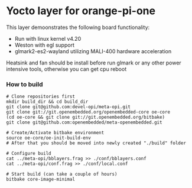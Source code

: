 # Yocto layer for orange-pi-one

This layer demoonstrates the following board functionality:

* Run with linux kernel v4.20
* Weston with egl support
* glmark2-es2-wayland utilizing MALI-400 hardware acceleration

Heatsink and fan should be install before run glmark or any other power intensive tools, otherwise you can get cpu reboot

### How to build
    # Clone repositories first
    mkdir build_dir && cd build_dir
    git clone git@github.com:devel-opi/meta-opi.git
    git clone git://git.openembedded.org/openembedded-core oe-core
    (cd oe-core && git clone git://git.openembedded.org/bitbake)
    git clone git@github.com:openembedded/meta-openembedded.git
    
    # Create/Activate bitbake environment
    source oe-core/oe-init-build-env
    # After that you should be moved into newly created "./build" folder
    
    # Configure build
    cat ../meta-opi/bblayers.frag >> ./conf/bblayers.conf
    cat ../meta-opi/conf.frag >> ./conf/local.conf
    
    # Start build (can take a couple of hours)
    bitbake core-image-minimal
    
